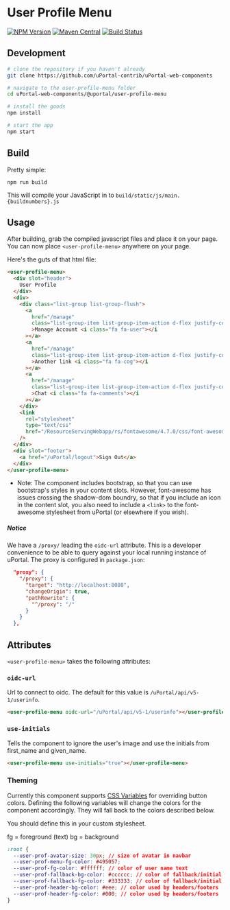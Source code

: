 # User Profile Menu

[![NPM Version](https://img.shields.io/npm/v/@uportal/user-profile-menu.svg)](https://www.npmjs.com/package/@uportal/user-profile-menu)
[![Maven Central](https://maven-badges.herokuapp.com/maven-central/org.webjars.npm/uportal__user-profile-menu/badge.svg)](https://maven-badges.herokuapp.com/maven-central/org.webjars.npm/uportal__user-profile-menu)
[![Build Status](https://travis-ci.org/uPortal-contrib/uPortal-web-components.svg?branch=master)](https://travis-ci.org/uPortal-contrib/uPortal-web-components)

## Development

```bash
# clone the repository if you haven't already
git clone https://github.com/uPortal-contrib/uPortal-web-components

# navigate to the user-profile-menu folder
cd uPortal-web-components/@uportal/user-profile-menu

# install the goods
npm install

# start the app
npm start
```

## Build

Pretty simple:

`npm run build`

This will compile your JavaScript in to `build/static/js/main.{buildnumbers}.js`

## Usage

After building, grab the compiled javascript files and place it on your page.
You can now place `<user-profile-menu>` anywhere on your page.

Here's the guts of that html file:

```html
<user-profile-menu>
  <div slot="header">
    User Profile
  </div>
  <div>
    <div class="list-group list-group-flush">
      <a
        href="/manage"
        class="list-group-item list-group-item-action d-flex justify-content-between"
        >Manage Account <i class="fa fa-user"></i
      ></a>
      <a
        href="/manage"
        class="list-group-item list-group-item-action d-flex justify-content-between"
        >Another link <i class="fa fa-cog"></i
      ></a>
      <a
        href="/manage"
        class="list-group-item list-group-item-action d-flex justify-content-between"
        >Chat <i class="fa fa-comments"></i
      ></a>
    </div>
    <link
      rel="stylesheet"
      type="text/css"
      href="/ResourceServingWebapp/rs/fontawesome/4.7.0/css/font-awesome.min.css"
    />
  </div>
  <div slot="footer">
    <a href="/uPortal/logout">Sign Out</a>
  </div>
</user-profile-menu>
```

- Note: The component includes bootstrap, so that you can use bootstrap's styles in your content slots. However, font-awesome has issues crossing the shadow-dom boundry, so that if you include an icon in the content slot, you also need to include a `<link>` to the font-awesome stylesheet from uPortal (or elsewhere if you wish).

##### Notice

We have a `/proxy/` leading the `oidc-url` attribute. This is a developer convenience to be able to query against your local running instance of uPortal. The proxy is configured in `package.json`:

```json
  "proxy": {
    "/proxy": {
      "target": "http://localhost:8080",
      "changeOrigin": true,
      "pathRewrite": {
        "^/proxy": "/"
      }
    }
  },
```

## Attributes

`<user-profile-menu>` takes the following attributes:

### `oidc-url`

Url to connect to oidc. The default for this value is `/uPortal/api/v5-1/userinfo`.

```html
<user-profile-menu oidc-url="/uPortal/api/v5-1/userinfo"></user-profile-menu>
```

### `use-initials`

Tells the component to ignore the user's image and use the initials from first_name and given_name.

```html
<user-profile-menu use-initials="true"></user-profile-menu>
```

### Theming

Currently this component supports [CSS Variables](https://developer.mozilla.org/en-US/docs/Web/CSS/Using_CSS_variables) for overriding button colors. Defining the following variables will change the colors for the component accordingly. They will fall back to the colors described below.

You should define this in your custom stylesheet.

fg = foreground (text)
bg = background

```css
:root {
  --user-prof-avatar-size: 30px; // size of avatar in navbar
  --user-prof-menu-fg-color: #495057;
  --user-prof-fg-color: #ffffff; // color of user name text
  --user-prof-fallback-bg-color: #cccccc; // color of fallback/initial background
  --user-prof-fallback-fg-color: #333333; // color of fallback/initial text
  --user-prof-header-bg-color: #eee; // color used by headers/footers
  --user-prof-header-fg-color: #000; // color used by headers/footers
}
```
